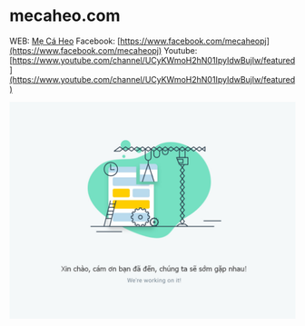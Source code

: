 # mecaheo.com

WEB: [Mẹ Cá Heo](https://mecaheo.com)
Facebook: [https://www.facebook.com/mecaheopj](https://www.facebook.com/mecaheopj)
Youtube: [https://www.youtube.com/channel/UCyKWmoH2hN01IpyIdwBujlw/featured](https://www.youtube.com/channel/UCyKWmoH2hN01IpyIdwBujlw/featured)

![alt text](https://github.com/piwaypj/piway.cloud/blob/main/hi.jpg?raw=true)